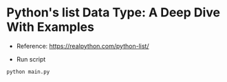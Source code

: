 # Python's list Data Type: A Deep Dive With Examples

- Reference: https://realpython.com/python-list/

- Run script
```python
python main.py
```
